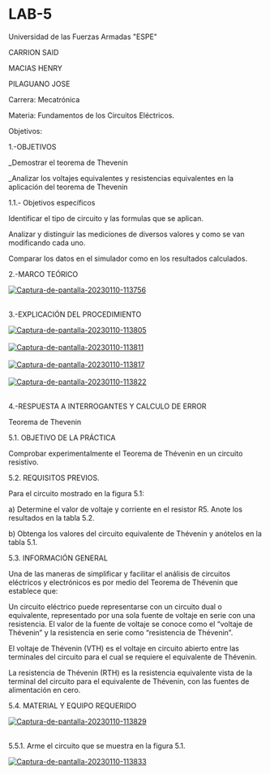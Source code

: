 # LAB-5

Universidad de las Fuerzas Armadas "ESPE"

CARRION SAID

MACIAS HENRY

PILAGUANO JOSE

Carrera: Mecatrónica

Materia: Fundamentos de los Circuitos Eléctricos.

Objetivos:

1.-OBJETIVOS

_Demostrar el teorema de Thevenin

_Analizar los voltajes equivalentes y resistencias equivalentes en la aplicación del teorema de Thevenin

1.1.- Objetivos específicos

Identificar el tipo de circuito y las formulas que se aplican.

Analizar y distinguir las mediciones de diversos valores y como se van modificando cada uno.

Comparar los datos en el simulador como en los resultados calculados.

2.-MARCO TEÓRICO

<a href="https://postimages.org/" target="_blank"><img src="https://i.postimg.cc/rsDJRWqb/Captura-de-pantalla-20230110-113756.png" alt="Captura-de-pantalla-20230110-113756"/></a><br/><br/>


3.-EXPLICACIÓN DEL PROCEDIMIENTO

<a href="https://postimages.org/" target="_blank"><img src="https://i.postimg.cc/65Gc9dj4/Captura-de-pantalla-20230110-113805.png" alt="Captura-de-pantalla-20230110-113805"/></a><br/><br/>
<a href="https://postimages.org/" target="_blank"><img src="https://i.postimg.cc/y84PWktQ/Captura-de-pantalla-20230110-113811.png" alt="Captura-de-pantalla-20230110-113811"/></a><br/><br/>
<a href="https://postimages.org/" target="_blank"><img src="https://i.postimg.cc/4x61cXTJ/Captura-de-pantalla-20230110-113817.png" alt="Captura-de-pantalla-20230110-113817"/></a><br/><br/>
<a href="https://postimages.org/" target="_blank"><img src="https://i.postimg.cc/wB9Qcn6D/Captura-de-pantalla-20230110-113822.png" alt="Captura-de-pantalla-20230110-113822"/></a><br/><br/>


4.-RESPUESTA A INTERROGANTES Y CALCULO DE ERROR

Teorema de Thevenin

5.1. OBJETIVO DE LA PRÁCTICA

Comprobar experimentalmente el Teorema de Thévenin en un circuito resistivo.

5.2. REQUISITOS PREVIOS.

Para el circuito mostrado en la figura 5.1:

a) Determine el valor de voltaje y corriente en el resistor R5. Anote los resultados en la tabla 5.2.

b) Obtenga los valores del circuito equivalente de Thévenin y anótelos en la tabla 5.1.

5.3. INFORMACIÓN GENERAL

Una de las maneras de simplificar y facilitar el análisis de circuitos eléctricos y electrónicos es por medio del Teorema de Thévenin que establece que:

Un circuito eléctrico puede representarse con un circuito dual o equivalente, representado por una sola fuente de voltaje en serie con una resistencia. El valor de la fuente de voltaje se conoce como el “voltaje de Thévenin” y la resistencia en serie como “resistencia de Thévenin”.

El voltaje de Thévenin (VTH) es el voltaje en circuito abierto entre las terminales del circuito para el cual se requiere el equivalente de Thévenin.

La resistencia de Thévenin (RTH) es la resistencia equivalente vista de la terminal del circuito para el equivalente de Thévenin, con las fuentes de alimentación en cero.

5.4. MATERIAL Y EQUIPO REQUERIDO

<a href="https://postimages.org/" target="_blank"><img src="https://i.postimg.cc/ZnXL8RRq/Captura-de-pantalla-20230110-113829.png" alt="Captura-de-pantalla-20230110-113829"/></a><br/><br/>

5.5.1. Arme el circuito que se muestra en la figura 5.1.

<a href="https://postimages.org/" target="_blank"><img src="https://i.postimg.cc/xjZgDsRS/Captura-de-pantalla-20230110-113833.png" alt="Captura-de-pantalla-20230110-113833"/></a><br/><br/>






